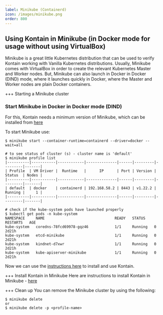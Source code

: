 ```yaml
---
label: Minikube (Containerd)
icon: /images/minikube.png
order: 800
---
```


## Using Kontain in Minikube (in Docker mode for usage without using VirtualBox)
Minikube is a great little Kubernetes distribution that can be used to verify Kontain working with Vanilla Kubernetes distributions.  Usually, Minikube comes with VirtualBox in order to create the relevant Kubernetes Master and Worker nodes.  But, Minikube can also launch in Docker in Docker (DIND) mode, where it launches quickly in Docker, where the Master and Worker nodes are plain Docker containers.

+++ Starting a Minikube cluster
### Start Minikube in Docker in Docker mode (DIND)
For this, Kontain needs a minimum version of Minikube, which can be installed from [here](https://minikube.sigs.k8s.io/docs/start/)

To start Minikube use:
```shell
$ minikube start --container-runtime=containerd --driver=docker --wait=all

# to see status of cluster (s) - cluster name is 'default'
$ minikube profile list
|----------|-----------|------------|--------------|------|---------|---------|-------|
| Profile  | VM Driver |  Runtime   |      IP      | Port | Version | Status  | Nodes |
|----------|-----------|------------|--------------|------|---------|---------|-------|
| default  | docker    | containerd | 192.168.58.2 | 8443 | v1.22.2 | Running |     1 |
|----------|-----------|------------|--------------|------|---------|---------|-------|

# check if the kube-system pods have launched properly
$ kubectl get pods -n kube-system
NAMESPACE     NAME                                READY   STATUS    RESTARTS   AGE
kube-system   coredns-78fcd69978-gqz46            1/1     Running   0          2d21h
kube-system   etcd-minikube                       1/1     Running   0          2d21h
kube-system   kindnet-d7xwr                       1/1     Running   0          2d21h
kube-system   kube-apiserver-minikube             1/1     Running   0          2d21h
```

Now we can use the [instructions here](/getting_started/install/#on-minikube-or-managed-or-regular-kubernetes) to install and use Kontain.

+++ Install Kontain in Minikube
Here are instructions to install Kontain in Minikube - [here](/guide/getting_started/install/#in-minikube-or-managed-or-regular-kubernetes)

+++ Clean up
You can remove the Minikube cluster by using the following:

```
$ minikube delete
or 
$ minikube delete -p <profile-name>
```
